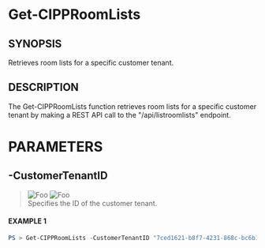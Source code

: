 # Get-CIPPRoomLists
## SYNOPSIS
Retrieves room lists for a specific customer tenant.
## DESCRIPTION
The Get-CIPPRoomLists function retrieves room lists for a specific customer tenant by making a REST API call to the "/api/listroomlists" endpoint.
# PARAMETERS

## **-CustomerTenantID**
> ![Foo](https://img.shields.io/badge/Type-String-Blue?) ![Foo](https://img.shields.io/badge/Mandatory-TRUE-Red?) \
Specifies the ID of the customer tenant.

 #### EXAMPLE 1
```powershell
PS > Get-CIPPRoomLists -CustomerTenantID "7ced1621-b8f7-4231-868c-bc6b1a2f1778"
```

